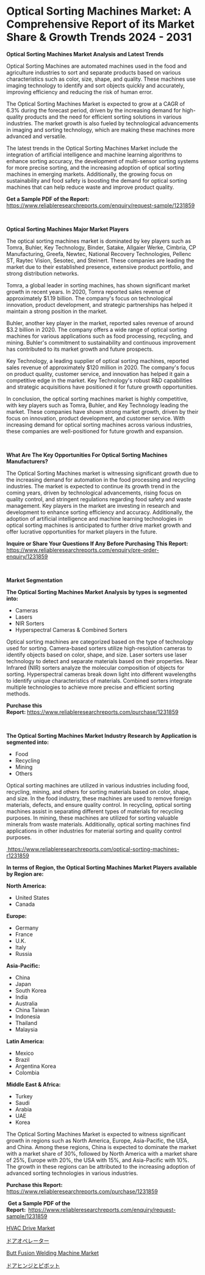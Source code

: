 <p><h1>Optical Sorting Machines Market: A Comprehensive Report of its Market Share & Growth Trends 2024 - 2031</h1></p><p><strong>Optical Sorting Machines Market Analysis and Latest Trends</strong></p>
<p><p>Optical Sorting Machines are automated machines used in the food and agriculture industries to sort and separate products based on various characteristics such as color, size, shape, and quality. These machines use imaging technology to identify and sort objects quickly and accurately, improving efficiency and reducing the risk of human error.</p><p>The Optical Sorting Machines Market is expected to grow at a CAGR of 6.3% during the forecast period, driven by the increasing demand for high-quality products and the need for efficient sorting solutions in various industries. The market growth is also fueled by technological advancements in imaging and sorting technology, which are making these machines more advanced and versatile.</p><p>The latest trends in the Optical Sorting Machines Market include the integration of artificial intelligence and machine learning algorithms to enhance sorting accuracy, the development of multi-sensor sorting systems for more precise sorting, and the increasing adoption of optical sorting machines in emerging markets. Additionally, the growing focus on sustainability and food safety is boosting the demand for optical sorting machines that can help reduce waste and improve product quality.</p></p>
<p><strong>Get a Sample PDF of the Report:&nbsp;</strong> <a href="https://www.reliableresearchreports.com/enquiry/request-sample/1231859">https://www.reliableresearchreports.com/enquiry/request-sample/1231859</a></p>
<p>&nbsp;</p>
<p><strong>Optical Sorting Machines Major Market Players</strong></p>
<p><p>The optical sorting machines market is dominated by key players such as Tomra, Buhler, Key Technology, Binder, Satake, Allgaier Werke, Cimbria, CP Manufacturing, Greefa, Newtec, National Recovery Technologies, Pellenc ST, Raytec Vision, Sesotec, and Steinert. These companies are leading the market due to their established presence, extensive product portfolio, and strong distribution networks.</p><p>Tomra, a global leader in sorting machines, has shown significant market growth in recent years. In 2020, Tomra reported sales revenue of approximately $1.19 billion. The company's focus on technological innovation, product development, and strategic partnerships has helped it maintain a strong position in the market.</p><p>Buhler, another key player in the market, reported sales revenue of around $3.2 billion in 2020. The company offers a wide range of optical sorting machines for various applications such as food processing, recycling, and mining. Buhler's commitment to sustainability and continuous improvement has contributed to its market growth and future prospects.</p><p>Key Technology, a leading supplier of optical sorting machines, reported sales revenue of approximately $120 million in 2020. The company's focus on product quality, customer service, and innovation has helped it gain a competitive edge in the market. Key Technology's robust R&D capabilities and strategic acquisitions have positioned it for future growth opportunities.</p><p>In conclusion, the optical sorting machines market is highly competitive, with key players such as Tomra, Buhler, and Key Technology leading the market. These companies have shown strong market growth, driven by their focus on innovation, product development, and customer service. With increasing demand for optical sorting machines across various industries, these companies are well-positioned for future growth and expansion.</p></p>
<p>&nbsp;</p>
<p><strong>What Are The Key Opportunities For Optical Sorting Machines Manufacturers?</strong></p>
<p><p>The Optical Sorting Machines market is witnessing significant growth due to the increasing demand for automation in the food processing and recycling industries. The market is expected to continue its growth trend in the coming years, driven by technological advancements, rising focus on quality control, and stringent regulations regarding food safety and waste management. Key players in the market are investing in research and development to enhance sorting efficiency and accuracy. Additionally, the adoption of artificial intelligence and machine learning technologies in optical sorting machines is anticipated to further drive market growth and offer lucrative opportunities for market players in the future.</p></p>
<p><strong>Inquire or Share Your Questions If Any Before Purchasing This Report:</strong> <a href="https://www.reliableresearchreports.com/enquiry/pre-order-enquiry/1231859">https://www.reliableresearchreports.com/enquiry/pre-order-enquiry/1231859</a></p>
<p>&nbsp;</p>
<p><strong>Market Segmentation</strong></p>
<p><strong>The Optical Sorting Machines Market Analysis by types is segmented into:</strong></p>
<p><ul><li>Cameras</li><li>Lasers</li><li>NIR Sorters</li><li>Hyperspectral Cameras & Combined Sorters</li></ul></p>
<p><p>Optical sorting machines are categorized based on the type of technology used for sorting. Camera-based sorters utilize high-resolution cameras to identify objects based on color, shape, and size. Laser sorters use laser technology to detect and separate materials based on their properties. Near Infrared (NIR) sorters analyze the molecular composition of objects for sorting. Hyperspectral cameras break down light into different wavelengths to identify unique characteristics of materials. Combined sorters integrate multiple technologies to achieve more precise and efficient sorting methods.</p></p>
<p><strong>Purchase this Report:&nbsp;</strong><a href="https://www.reliableresearchreports.com/purchase/1231859">https://www.reliableresearchreports.com/purchase/1231859</a></p>
<p>&nbsp;</p>
<p><strong>The Optical Sorting Machines Market Industry Research by Application is segmented into:</strong></p>
<p><ul><li>Food</li><li>Recycling</li><li>Mining</li><li>Others</li></ul></p>
<p><p>Optical sorting machines are utilized in various industries including food, recycling, mining, and others for sorting materials based on color, shape, and size. In the food industry, these machines are used to remove foreign materials, defects, and ensure quality control. In recycling, optical sorting machines assist in separating different types of materials for recycling purposes. In mining, these machines are utilized for sorting valuable minerals from waste materials. Additionally, optical sorting machines find applications in other industries for material sorting and quality control purposes.</p></p>
<p><a href="https://www.reliableresearchreports.com/optical-sorting-machines-r1231859">&nbsp;https://www.reliableresearchreports.com/optical-sorting-machines-r1231859</a></p>
<p><strong>In terms of Region, the Optical Sorting Machines Market Players available by Region are:</strong></p>
<p>
    <p> <strong> North America: </strong>
        <ul>
            <li>United States</li>
            <li>Canada</li>
        </ul>
        </p> 
    <p> <strong> Europe: </strong>
        <ul>
            <li>Germany</li>
            <li>France</li>
            <li>U.K.</li>
            <li>Italy</li>
            <li>Russia</li>
        </ul>
        </p> 
    <p> <strong> Asia-Pacific: </strong>
        <ul>
            <li>China</li>
            <li>Japan</li>
            <li>South Korea</li>
            <li>India</li>
            <li>Australia</li>
            <li>China Taiwan</li>
            <li>Indonesia</li>
            <li>Thailand</li>
            <li>Malaysia</li>
        </ul>
        </p> 
    <p> <strong> Latin America: </strong>
        <ul>
            <li>Mexico</li>
            <li>Brazil</li>
            <li>Argentina Korea</li>
            <li>Colombia</li>
        </ul>
        </p> 
    <p> <strong> Middle East & Africa: </strong>
        <ul>
            <li>Turkey</li>
            <li>Saudi</li>
            <li>Arabia</li>
            <li>UAE</li>
            <li>Korea</li>
        </ul>
    </p>
    </p>
<p><p>The Optical Sorting Machines Market is expected to witness significant growth in regions such as North America, Europe, Asia-Pacific, the USA, and China. Among these regions, China is expected to dominate the market with a market share of 30%, followed by North America with a market share of 25%, Europe with 20%, the USA with 15%, and Asia-Pacific with 10%. The growth in these regions can be attributed to the increasing adoption of advanced sorting technologies in various industries.</p></p>
<p><strong>Purchase this Report: </strong><a href="https://www.reliableresearchreports.com/purchase/1231859">https://www.reliableresearchreports.com/purchase/1231859</a></p>
<p>&nbsp;<strong>Get a Sample PDF of the Report:&nbsp;&nbsp;</strong><a href="https://www.reliableresearchreports.com/enquiry/request-sample/1231859">https://www.reliableresearchreports.com/enquiry/request-sample/1231859</a></p>
<p><strong></strong></p>
<p><p><a href="https://github.com/MaraKoelpin2023/Market-Research-Report-List-1/blob/main/hvac-drive-market.md">HVAC Drive Market</a></p><p><a href="https://github.com/leigh4852023/Market-Research-Report-List-1/blob/main/6645234159466.md">ドアオペレーター</a></p><p><a href="https://github.com/goodweq44/Market-Research-Report-List-1/blob/main/butt-fusion-welding-machine-market.md">Butt Fusion Welding Machine Market</a></p><p><a href="https://github.com/alyle7648/Market-Research-Report-List-1/blob/main/1707461159465.md">ドアヒンジとピボット</a></p></p>